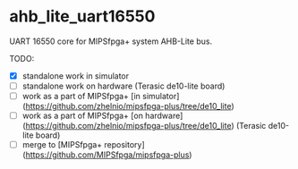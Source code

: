 # ahb_lite_uart16550
UART 16550 core for MIPSfpga+ system AHB-Lite bus.

TODO:
- [x] standalone work in simulator
- [ ] standalone work on hardware (Terasic de10-lite board)
- [ ] work as a part of MIPSfpga+ [in simulator] (https://github.com/zhelnio/mipsfpga-plus/tree/de10_lite)
- [ ] work as a part of MIPSfpga+ [on hardware] (https://github.com/zhelnio/mipsfpga-plus/tree/de10_lite) (Terasic de10-lite board)
- [ ] merge to [MIPSfpga+ repository] (https://github.com/MIPSfpga/mipsfpga-plus)
